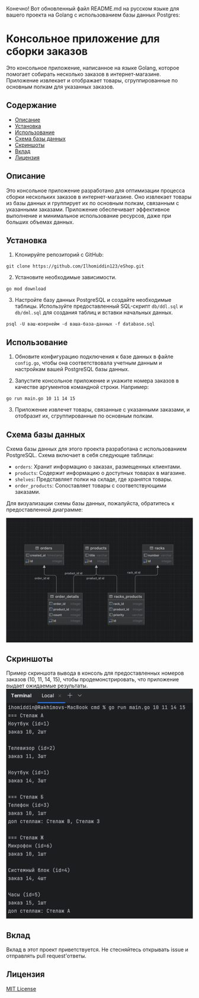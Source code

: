 Конечно! Вот обновленный файл README.md на русском языке для вашего проекта на Golang с использованием базы данных Postgres:

# Консольное приложение для сборки заказов

Это консольное приложение, написанное на языке Golang, которое помогает собирать несколько заказов в интернет-магазине. Приложение извлекает и отображает товары, сгруппированные по основным полкам для указанных заказов.

## Содержание

- [Описание](#описание)
- [Установка](#установка)
- [Использование](#использование)
- [Схема базы данных](#схема-базы-данных)
- [Скриншоты](#скриншоты)
- [Вклад](#вклад)
- [Лицензия](#лицензия)

## Описание

Это консольное приложение разработано для оптимизации процесса сборки нескольких заказов в интернет-магазине. Оно извлекает товары из базы данных и группирует их по основным полкам, связанным с указанными заказами. Приложение обеспечивает эффективное выполнение и минимальное использование ресурсов, даже при больших объемах данных.

## Установка

1. Клонируйте репозиторий с GitHub:

```
git clone https://github.com/Ilhomiddin123/eShop.git
```

2. Установите необходимые зависимости.

```
go mod download
```

3. Настройте базу данных PostgreSQL и создайте необходимые таблицы. Используйте предоставленный SQL-скрипт `db/ddl.sql` и `db/dml.sql` для создания таблиц и вставки начальных данных.

```
psql -U ваш-юзернейм -d ваша-база-данных -f database.sql
```

## Использование

1. Обновите конфигурацию подключения к базе данных в файле `config.go`, чтобы она соответствовала учетным данным и настройкам вашей PostgreSQL базы данных.

2. Запустите консольное приложение и укажите номера заказов в качестве аргументов командной строки. Например:

```
go run main.go 10 11 14 15
```

3. Приложение извлечет товары, связанные с указанными заказами, и отобразит их, сгруппированные по основным полкам.

## Схема базы данных

Схема базы данных для этого проекта разработана с использованием PostgreSQL. Схема включает в себя следующие таблицы:

- `orders`: Хранит информацию о заказах, размещенных клиентами.
- `products`: Содержит информацию о доступных товарах в магазине.
- `shelves`: Представляет полки на складе, где хранятся товары.
- `order_products`: Сопоставляет товары с соответствующими заказами.

Для визуализации схемы базы данных, пожалуйста, обратитесь к предоставленной диаграмме:

![Схема базы данных](images/db_schema.png)
## Скриншоты
Пример скриншота вывода в консоль для предоставленных номеров 
заказов (10, 11, 14, 15), чтобы продемонстрировать, что приложение выдает ожидаемые результаты.
![output_example](images/output_example.png)

## Вклад
Вклад в этот проект приветствуется. Не стесняйтесь открывать issue и отправлять pull request'ответы.

## Лицензия
[MIT License](https://opensource.org/licenses/MIT)